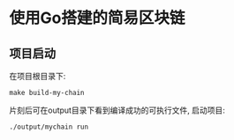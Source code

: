 # 使用Go搭建的简易区块链

## 项目启动
在项目根目录下: 
```
make build-my-chain
```
片刻后可在output目录下看到编译成功的可执行文件, 启动项目: 

```
./output/mychain run
```